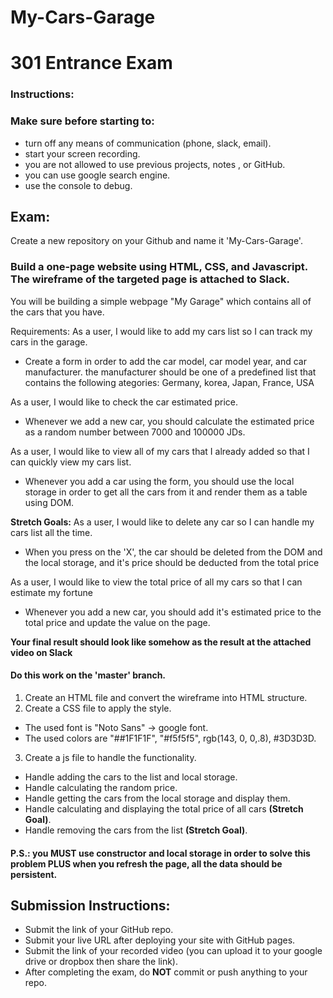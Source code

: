 # My-Cars-Garage
# 301 Entrance Exam

### Instructions:
### Make sure before starting to:
- turn off any means of communication (phone, slack, email).
- start your screen recording.
- you are not allowed to use previous projects, notes , or GitHub.
- you can use google search engine.
- use the console to debug.

## Exam:
Create a new repository on your Github and name it 'My-Cars-Garage'.

### Build a one-page website using HTML, CSS, and Javascript. The wireframe of the targeted page is attached to Slack.
You will be building a simple webpage "My Garage" which contains all of the cars that you have.

Requirements: 
As a user, I would like to add my cars list so I can track my cars in the garage.
- Create a form in order to add the car model, car model year, and car manufacturer. the manufacturer should be one of a predefined list that contains the following ategories: 
Germany, korea, Japan, France, USA 

As a user, I would like to check the car estimated price.
- Whenever we add a new car, you should calculate the estimated price as a random number between 7000 and 100000 JDs.



As a user, I would like to view all of my cars that I already added so that I can quickly view my cars list.
- Whenever you add a car using the form, you should use the local storage in order to get all the cars from it and render them as a table using DOM.

**Stretch Goals:** As a user, I would like to delete any car so I can handle my cars list all the time.
- When you press on the 'X', the car should be deleted from the DOM and the local storage, and it's price should be deducted from the total price

As a user, I would like to view the total price of all my cars so that I can estimate my fortune
- Whenever you add a new car, you should add it's estimated price to the total price and update the value on the page.

**Your final result should look like somehow as the result at the attached video on Slack**

#### Do this work on the 'master' branch.

1. Create an HTML file and convert the wireframe into HTML structure.
2. Create a CSS file to apply the style.
- The used font is "Noto Sans" -> google font.
- The used colors are "##1F1F1F", "#f5f5f5", rgb(143, 0, 0,.8), #3D3D3D.
3. Create a js file to handle the functionality.
- Handle adding the cars to the list and local storage.
- Handle calculating the random price.
- Handle getting the cars from the local storage and display them.
- Handle calculating and displaying the total price of all cars **(Stretch Goal)**.
- Handle removing the cars from the list **(Stretch Goal)**.

#### P.S.: you MUST use constructor and local storage in order to solve this problem PLUS when you refresh the page, all the data should be persistent.


## Submission Instructions:
- Submit the link of your GitHub repo.
- Submit your live URL after deploying your site with GitHub pages.
- Submit the link of your recorded video (you can upload it to your google drive or dropbox then share the link).
- After completing the exam, do **NOT** commit or push anything to your repo.